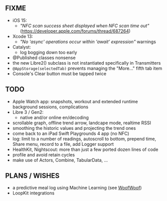 FIXME
-----

* iOS 15:
  - *"NFC scan success sheet displayed when NFC scan time out"* (https://developer.apple.com/forums/thread/687264)
* Xcode 13:
  - *"No 'async' operations occur within 'await' expression"* warnings
* Catalyst:
  - log bogging down too early
* @Published classes nonsense
* the new Libre2() subclass is not instantiated specifically in Transmitters
* `@AppStorage(selectedTab)` prevents managing the "More..." fifth tab item
* Console's Clear button must be tapped twice


TODO
----

* Apple Watch app: snapshots, workout and extended runtime background sessions, complications
* Libre 3 / Gen2:
  - native and/or online en/decoding
* scrollable graph, offline trend arrow, landcape mode, realtime RSSI
* smoothing the historic values and projecting the trend ones
* come back to an iPad Swift Playgrounds 4 app (no NFC)
* log: limit to a number of readings, autoscroll to bottom, prepend time, Share menu, record to a file, add Logger support
* HealthKit, Nightscout: more than just a few ported dozen lines of code
* profile and avoid retain cycles
* make use of Actors, Combine, TabularData, ...


PLANS / WISHES
---------------

* a predictive meal log using Machine Learning (see [WoofWoof](https://github.com/gshaviv/ninety-two))
* LoopKit integrations
